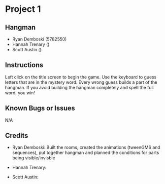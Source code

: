 # Project 1

## Hangman

* Ryan Demboski (5782550)
* Hannah Trenary ()
* Scott Austin ()

## Instructions

Left click on the title screen to begin the game.
Use the keyboard to guess letters that are in the mystery word.
Every wrong guess builds a part of the hangman.
If you avoid building the hangman completely and spell the full word, you win!

## Known Bugs or Issues

N/A

## Credits

* Ryan Demboski: Built the rooms, created the animations (tweenGMS and sequences), put together hangman and planned the conditions for parts being visible/invisble

* Hannah Trenary:

* Scott Austin: